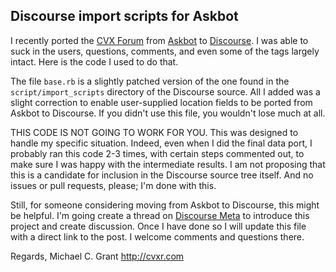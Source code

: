 ## Discourse import scripts for Askbot

I recently ported the [CVX Forum](http://ask.cvxr.com) from
[Askbot](http://askbot.com) to [Discourse](http://discourse.org). 
I was able to suck in the users, questions, comments, and even some
of the tags largely intact. Here is the code I used to do that.

The file `base.rb` is a slightly patched version of the one found in
the `script/import_scripts` directory of the Discourse source. All I
added was a slight correction to enable user-supplied location fields
to be ported from Askbot to Discourse. If you didn't use this file, 
you wouldn't lose much at all.

THIS CODE IS NOT GOING TO WORK FOR YOU. This was designed to handle
my specific situation. Indeed, even when I did the final data port,
I probably ran this code 2-3 times, with certain steps commented out,
to make sure I was happy with the intermediate results. I am not
proposing that this is a candidate for inclusion in the Discourse
source tree itself. And no issues or pull requests, please; I'm done
with this.

Still, for someone considering moving from Askbot
to Discourse, this might be helpful. I'm going create a thread on
[Discourse Meta](https://meta.discourse.org) 
to introduce this project and create discussion. Once I have done
so I will update this file with a direct link to the post. I
welcome comments and questions there.

Regards,
Michael C. Grant
http://cvxr.com



